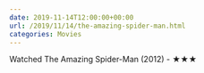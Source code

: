 ```yaml
---
date: 2019-11-14T12:00:00+00:00
url: /2019/11/14/the-amazing-spider-man.html
categories: Movies
---
```

Watched The Amazing Spider-Man (2012) - ★★★




